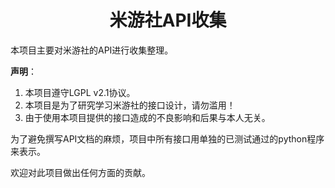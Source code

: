 <h1 align="center">米游社API收集</h1>
本项目主要对米游社的API进行收集整理。

**声明**：
1. 本项目遵守LGPL v2.1协议。
2. 本项目是为了研究学习米游社的接口设计，请勿滥用！
3. 由于使用本项目提供的接口造成的不良影响和后果与本人无关。

为了避免撰写API文档的麻烦，项目中所有接口用单独的已测试通过的python程序来表示。

欢迎对此项目做出任何方面的贡献。
